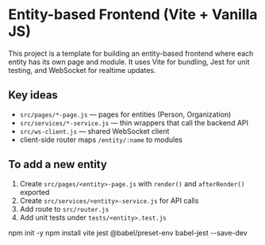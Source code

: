 # Entity-based Frontend (Vite + Vanilla JS)


This project is a template for building an entity-based frontend where each entity has its own page and module. It uses Vite for bundling, Jest for unit testing, and WebSocket for realtime updates.


## Key ideas
- `src/pages/*-page.js` — pages for entities (Person, Organization)
- `src/services/*-service.js` — thin wrappers that call the backend API
- `src/ws-client.js` — shared WebSocket client
- client-side router maps `/entity/:name` to modules


## To add a new entity
1. Create `src/pages/<entity>-page.js` with `render()` and `afterRender()` exported
2. Create `src/services/<entity>-service.js` for API calls
3. Add route to `src/router.js`
4. Add unit tests under `tests/<entity>.test.js`


npm init -y
npm install vite jest @babel/preset-env babel-jest --save-dev